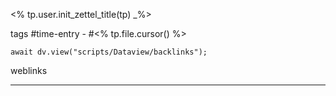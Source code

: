 <% tp.user.init_zettel_title(tp) _%>

tags #time-entry - #<% tp.file.cursor() %>
```dataviewjs
await dv.view("scripts/Dataview/backlinks");
```
weblinks 
___
